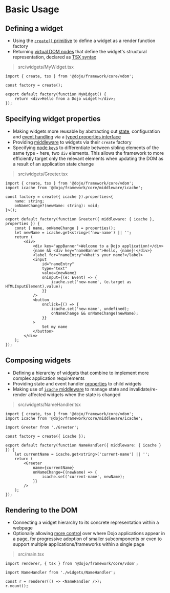 # Basic Usage

## Defining a widget

-   Using the [`create()` primitive](./supplemental.md#basic-widget-structure) to define a widget as a render function factory
-   Returning [virtual DOM nodes](./supplemental.md#working-with-the-vdom) that define the widget's structural representation, declared as [TSX syntax](./supplemental.md#tsx-support)

> src/widgets/MyWidget.tsx

```tsx
import { create, tsx } from '@dojo/framework/core/vdom';

const factory = create();

export default factory(function MyWidget() {
	return <div>Hello from a Dojo widget!</div>;
});
```

## Specifying widget properties

-   Making widgets more reusable by abstracting out [state](./supplemental.md#managing-state), configuration and [event handling](./supplemental.md#interactivity) via a [typed properties interface](./supplemental.md#intermediate-passing-widget-properties)
-   Providing [middleware](../middleware/introduction.md) to widgets via their `create` factory
-   Specifying [node `key`s](./supplemental.md#vdom-node-keys) to differentiate between sibling elements of the same type - here, two `div` elements. This allows the framework to more efficiently target only the relevant elements when updating the DOM as a result of an application state change

> src/widgets/Greeter.tsx

```tsx
import { create, tsx } from '@dojo/framework/core/vdom';
import icache from '@dojo/framework/core/middleware/icache';

const factory = create({ icache }).properties<{
	name: string;
	onNameChange?(newName: string): void;
}>();

export default factory(function Greeter({ middleware: { icache }, properties }) {
	const { name, onNameChange } = properties();
	let newName = icache.get<string>('new-name') || '';
	return (
		<div>
			<div key="appBanner">Welcome to a Dojo application!</div>
			{name && <div key="nameBanner">Hello, {name}!</div>}
			<label for="nameEntry">What's your name?</label>
			<input
				id="nameEntry"
				type="text"
				value={newName}
				oninput={(e: Event) => {
					icache.set('new-name', (e.target as HTMLInputElement).value);
				}}
			/>
			<button
				onclick={() => {
					icache.set('new-name', undefined);
					onNameChange && onNameChange(newName);
				}}
			>
				Set my name
			</button>
		</div>
	);
});
```

## Composing widgets

-   Defining a hierarchy of widgets that combine to implement more complex application requirements
-   Providing state and event handler [properties](./supplemental.md#node-properties) to child widgets
-   Making use of [`icache` middleware](../middleware/supplemental.md#icache) to manage state and invalidate/re-render affected widgets when the state is changed

> src/widgets/NameHandler.tsx

```tsx
import { create, tsx } from '@dojo/framework/core/vdom';
import icache from '@dojo/framework/core/middleware/icache';

import Greeter from './Greeter';

const factory = create({ icache });

export default factory(function NameHandler({ middleware: { icache } }) {
	let currentName = icache.get<string>('current-name') || '';
	return (
		<Greeter
			name={currentName}
			onNameChange={(newName) => {
				icache.set('current-name', newName);
			}}
		/>
	);
});
```

## Rendering to the DOM

-   Connecting a widget hierarchy to its concrete representation within a webpage
-   Optionally allowing [more control](./supplemental.md#mountoptions-properties) over where Dojo applications appear in a page, for progressive adoption of smaller subcomponents or even to support multiple applications/frameworks within a single page

> src/main.tsx

```tsx
import renderer, { tsx } from '@dojo/framework/core/vdom';

import NameHandler from './widgets/NameHandler';

const r = renderer(() => <NameHandler />);
r.mount();
```
